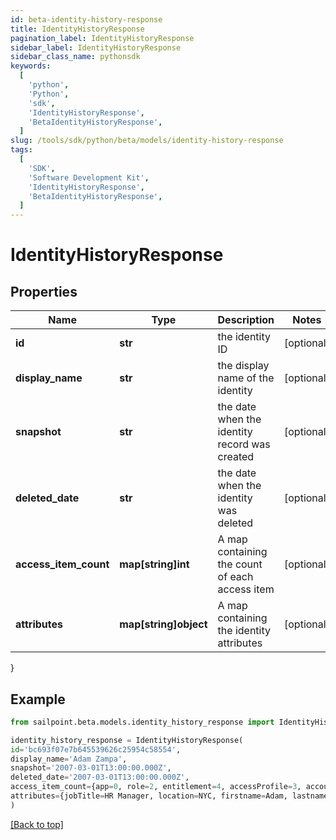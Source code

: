 ```yaml
---
id: beta-identity-history-response
title: IdentityHistoryResponse
pagination_label: IdentityHistoryResponse
sidebar_label: IdentityHistoryResponse
sidebar_class_name: pythonsdk
keywords:
  [
    'python',
    'Python',
    'sdk',
    'IdentityHistoryResponse',
    'BetaIdentityHistoryResponse',
  ]
slug: /tools/sdk/python/beta/models/identity-history-response
tags:
  [
    'SDK',
    'Software Development Kit',
    'IdentityHistoryResponse',
    'BetaIdentityHistoryResponse',
  ]
---
```


# IdentityHistoryResponse

## Properties

| Name | Type | Description | Notes |
| --- | --- | --- | --- |
| **id** | **str** | the identity ID | [optional] |
| **display_name** | **str** | the display name of the identity | [optional] |
| **snapshot** | **str** | the date when the identity record was created | [optional] |
| **deleted_date** | **str** | the date when the identity was deleted | [optional] |
| **access_item_count** | **map[string]int** | A map containing the count of each access item | [optional] |
| **attributes** | **map[string]object** | A map containing the identity attributes | [optional] |

}

## Example

```python
from sailpoint.beta.models.identity_history_response import IdentityHistoryResponse

identity_history_response = IdentityHistoryResponse(
id='bc693f07e7b645539626c25954c58554',
display_name='Adam Zampa',
snapshot='2007-03-01T13:00:00.000Z',
deleted_date='2007-03-01T13:00:00.000Z',
access_item_count={app=0, role=2, entitlement=4, accessProfile=3, account=1},
attributes={jobTitle=HR Manager, location=NYC, firstname=Adam, lastname=Zampa, department=HR}
)

```

[[Back to top]](#)
